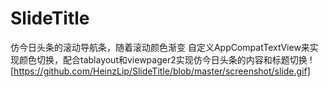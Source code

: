 # SlideTitle
仿今日头条的滚动导航条，随着滚动颜色渐变
自定义AppCompatTextView来实现颜色切换，配合tablayout和viewpager2实现仿今日头条的内容和标题切换
![https://github.com/HeinzLip/SlideTitle/blob/master/screenshot/slide.gif]
